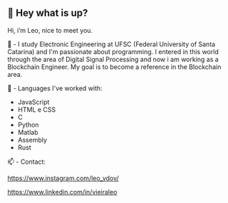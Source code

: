 ## 👋 Hey what is up?
 
Hi, i’m Leo, nice to meet you.

:telescope: - I study Electronic Engineering at UFSC (Federal University of Santa Catarina) and I'm passionate about programming. I entered in this world through the area of Digital Signal Processing and now i am working as a Blockchain Engineer. My goal is to become a reference in the Blockchain area.

:rocket: - Languages I've worked with:

- JavaScript
- HTML e CSS
- C
- Python
- Matlab
- Assembly
- Rust

📫 - Contact:
     
  https://www.instagram.com/leo_vdov/

  https://www.linkedin.com/in/vieiraleo    
